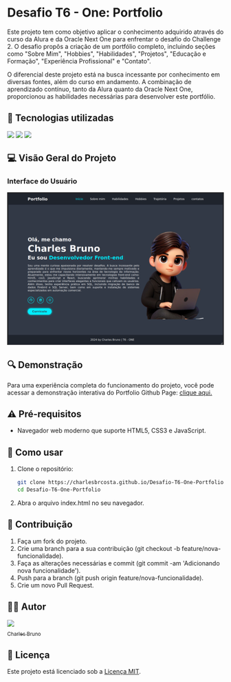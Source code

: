 # Desafio T6 - One: Portfolio

Este projeto tem como objetivo aplicar o conhecimento adquirido através do curso da Alura e da Oracle Next One para enfrentar o desafio do Challenge 2. O desafio propôs a criação de um portfólio completo, incluindo seções como "Sobre Mim", "Hobbies", "Habilidades", "Projetos", "Educação e Formação", "Experiência Profissional" e "Contato".

O diferencial deste projeto está na busca incessante por conhecimento em diversas fontes, além do curso em andamento. A combinação de aprendizado contínuo, tanto da Alura quanto da Oracle Next One, proporcionou as habilidades necessárias para desenvolver este portfólio.

## :dizzy: Tecnologias utilizadas

<div>
  <img src="https://img.shields.io/badge/HTML5-e34c26?style=for-the-badge&logo=html5&logoColor=white">
  <img src="https://img.shields.io/badge/CSS3-264de4?style=for-the-badge&logo=css3&logoColor=white">
  <img src="https://img.shields.io/badge/JavaScript-F7DF1E?style=for-the-badge&logo=javascript&logoColor=black">
</div>


## :computer: Visão Geral do Projeto

### Interface do Usuário 
<img src="./assets/projeto.png"  alt="Imagem do projeto." width="1300">

## :mag: Demonstração

Para uma experiência completa do funcionamento do projeto, você pode acessar a demonstração interativa do Portfolio Github Page: [clique aqui.](https://charlesbrcosta.github.io/Desafio-T6-One-Portfolio/)

## :warning: Pré-requisitos

- Navegador web moderno que suporte HTML5, CSS3 e JavaScript.

## :open_file_folder: Como usar 

1. Clone o repositório:

   ```bash
   git clone https://charlesbrcosta.github.io/Desafio-T6-One-Portfolio/
   cd Desafio-T6-One-Portfolio

2. Abra o arquivo index.html no seu navegador.

## :paperclip: Contribuição

1. Faça um fork do projeto.
2. Crie uma branch para a sua contribuição (git checkout -b feature/nova-funcionalidade).
3. Faça as alterações necessárias e commit (git commit -am 'Adicionando nova funcionalidade').
4. Push para a branch (git push origin feature/nova-funcionalidade).
5. Crie um novo Pull Request.

## :student: Autor

[<img loading="lazy" src="https://avatars.githubusercontent.com/u/48035699?v=4" width=115><br><sub>Charles Bruno</sub>](https://github.com/charlesbrcosta)


## :page_facing_up: Licença

Este projeto está licenciado sob a [Licença MIT](https://www.mit.edu/~amini/LICENSE.md).